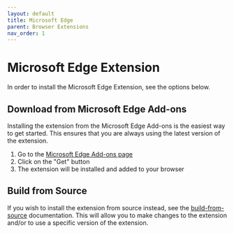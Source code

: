 ```yaml
---
layout: default
title: Microsoft Edge
parent: Browser Extensions
nav_order: 1
---
```


# Microsoft Edge Extension
In order to install the Microsoft Edge Extension, see the options below.

## Download from Microsoft Edge Add-ons
Installing the extension from the Microsoft Edge Add-ons is the easiest way to get started. This ensures that you are always using the latest version of the extension.

1. Go to the [Microsoft Edge Add-ons page](https://microsoftedge.microsoft.com/addons/detail/aliasvault/kabaanafahnjkfkplbnllebdmppdemfo)
2. Click on the "Get" button
3. The extension will be installed and added to your browser

## Build from Source
If you wish to install the extension from source instead, see the [build-from-source](build-from-source.md) documentation. This will allow you to make changes to the extension and/or to use a specific version of the extension.